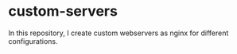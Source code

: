 # custom-servers
In this repository, I create custom webservers as nginx for different configurations. 
